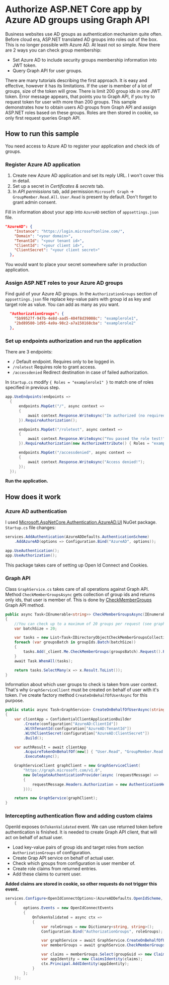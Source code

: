 
# Authorize ASP.NET Core app by Azure AD groups using Graph API

Business websites use AD groups as authentication mechanism quite often. Before cloud era, ASP.NET translated AD groups into roles out of the box. This is no longer possible with Azure AD. At least not so simple. Now there are 2 ways you can check group membership:
* Set Azure AD to include security groups membership information into JWT token.
* Query Graph API for user groups.

There are many tutorials describing the first approach. It is easy and effective, however it has its limitations. If the user is member of a lot of groups, size of the token will grow. There is limit 200 group ids in one JWT token. Error message appears, that points you to Graph API, if you try to request token for user with more than 200 groups.
This sample demonstrates how to obtain users AD groups from Graph API and assign ASP.NET roles based on these groups. Roles are then stored in cookie, so only first request queries Graph API.



## How to run this sample

You need access to Azure AD to register your application and check ids of groups.

### Register Azure AD application
1. Create new Azure AD application and set its reply URL. I won't cover this in detail.
2. Set up a secret in *Certificates & secrets* tab.
3. In *API permissions* tab, add permission `Microsoft Graph` -> `GroupMember.Read.All`. `User.Read` is present by default. Don't forget to grant admin consent.

Fill in information about your app into `AzureAD` section of `appsettings.json` file.
```json
"AzureAD": {
    "Instance": "https://login.microsoftonline.com/",
    "Domain": "<your domain>",
    "TenantId": "<your tenant id>",
    "ClientId": "<your client id>",
    "ClientSecret": "<your client secret>"
  },
```
You would want to place your secret somewhere safer in production application.

### Assign ASP.NET roles to your Azure AD groups
Find guid of your Azure AD groups. In the `AuthorizationGroups` section of `appsettings.json` file replace key-value pairs with group id as key and target role as value. You can add as many as you want.
```json
  "AuthorizationGroups": {
    "5b99527f-947b-4e8d-aad5-404f8d39008c": "examplerole1",
    "2bd89580-1d95-4a9a-98c2-a7a150168cba": "examplerole2"
  },
```
### Set up endpoints authorization and run the application
There are 3 endpoints:
* `/` Default endpoint. Requires only to be logged in.
* `/roletest` Requires role to grant access.
* `/accessdenied` Redirect destination in case of failed authorization.

In `Startup.cs` modify `{ Roles = "examplerole1" }` to match one of roles specified in previous step.

```csharp
app.UseEndpoints(endpoints =>
  {
      endpoints.MapGet("/", async context =>
      {
          await context.Response.WriteAsync("Im authorized (no required role).");
      }).RequireAuthorization();

      endpoints.MapGet("/roletest", async context =>
      {
          await context.Response.WriteAsync("You passed the role test!");
      }).RequireAuthorization(new AuthorizeAttribute() { Roles = "examplerole1" });

      endpoints.MapGet("/accessdenied", async context =>
      {
          await context.Response.WriteAsync("Access denied!");
      });
  });
  ```

**Run the application.**

## How does it work

### Azure AD authentication
I used [Microsoft.AspNetCore.Authentication.AzureAD.UI](https://www.nuget.org/packages/Microsoft.AspNetCore.Authentication.AzureAD.UI/3.0.0) NuGet package. `Startup.cs` file changes:
```csharp
services.AddAuthentication(AzureADDefaults.AuthenticationScheme)
    .AddAzureAD(options => Configuration.Bind("AzureAD", options));
```
```csharp
app.UseAuthentication();
app.UseAuthorization();
```
This package takes care of setting up Open Id Connect and Cookies.

### Graph API
Class `GraphService.cs` takes care of all operations against Graph API. Method `CheckMemberGroupsAsync` gets collection of group ids and returns only ids, that user is member of. This is done by [CheckMemberGroups](https://docs.microsoft.com/en-us/graph/api/user-checkmembergroups?view=graph-rest-1.0&tabs=csharp) Graph API method.
```csharp
public async Task<IEnumerable<string>> CheckMemberGroupsAsync(IEnumerable<string> groupIds)
{
    //You can check up to a maximum of 20 groups per request (see graph api doc).
    var batchSize = 20;

    var tasks = new List<Task<IDirectoryObjectCheckMemberGroupsCollectionPage>>();
    foreach (var groupsBatch in groupIds.Batch(batchSize))
    {
        tasks.Add(_client.Me.CheckMemberGroups(groupsBatch).Request().PostAsync());
    }
    await Task.WhenAll(tasks);

    return tasks.SelectMany(x => x.Result.ToList());
}
```
Information about which user groups to check is taken from user context. That's why `GraphServiceClient` must be created on behalf of user with it's token. I've create factory method `CreateOnBehalfOfUserAsync` for this purpose.
```csharp
public static async Task<GraphService> CreateOnBehalfOfUserAsync(string userToken, IConfiguration configuration)
{
    var clientApp = ConfidentialClientApplicationBuilder
        .Create(configuration["AzureAD:ClientId"])
        .WithTenantId(configuration["AzureAD:TenantId"])
        .WithClientSecret(configuration["AzureAD:ClientSecret"])
        .Build();

    var authResult = await clientApp
        .AcquireTokenOnBehalfOf(new[] { "User.Read", "GroupMember.Read.All" }, new UserAssertion(userToken))
        .ExecuteAsync();

    GraphServiceClient graphClient = new GraphServiceClient(
        "https://graph.microsoft.com/v1.0",
        new DelegateAuthenticationProvider(async (requestMessage) =>
        {
            requestMessage.Headers.Authorization = new AuthenticationHeaderValue("bearer", authResult.AccessToken);
        }));

    return new GraphService(graphClient);
}
```
### Intercepting authentication flow and adding custom claims
OpenId exposes `OnTokenValidated` event. We can use returned token before authentication is finished. It is needed to create Graph API client, that will act on behalf of actual user. 
* Load key-value pairs of group ids and target roles from section `AuthorizationGroups` of configuration.
* Create Grap API service on behalf of actual user.
* Check which groups from configuration is user member of.
* Create role claims from returned entries.
* Add these claims to current user.

**Added claims are stored in cookie, so other requests do not trigger this event.**
```csharp
services.Configure<OpenIdConnectOptions>(AzureADDefaults.OpenIdScheme, options =>
    {
        options.Events = new OpenIdConnectEvents
        {
            OnTokenValidated = async ctx =>
            {
                var roleGroups = new Dictionary<string, string>();
                Configuration.Bind("AuthorizationGroups", roleGroups);

                var graphService = await GraphService.CreateOnBehalfOfUserAsync(ctx.SecurityToken.RawData, Configuration);
                var memberGroups = await graphService.CheckMemberGroupsAsync(roleGroups.Keys);

                var claims = memberGroups.Select(groupGuid => new Claim(ClaimTypes.Role, roleGroups[groupGuid]));
                var appIdentity = new ClaimsIdentity(claims);
                ctx.Principal.AddIdentity(appIdentity);
            }
        };
    });
   ```
